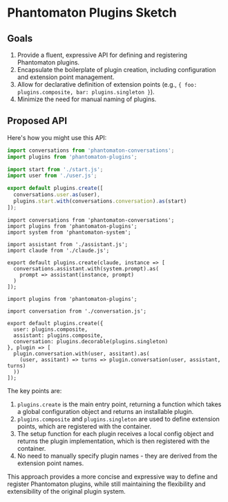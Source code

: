 # Phantomaton Plugins Sketch

## Goals

1. Provide a fluent, expressive API for defining and registering Phantomaton plugins.
2. Encapsulate the boilerplate of plugin creation, including configuration and extension point management.
3. Allow for declarative definition of extension points (e.g., `{ foo: plugins.composite, bar: plugins.singleton }`).
4. Minimize the need for manual naming of plugins.

## Proposed API

Here's how you might use this API:

```javascript
import conversations from 'phantomaton-conversations';
import plugins from 'phantomaton-plugins';

import start from './start.js';
import user from './user.js';

export default plugins.create([
  conversations.user.as(user),
  plugins.start.with(conversations.conversation).as(start)
]);
```

```
import conversations from 'phantomaton-conversations';
import plugins from 'phantomaton-plugins';
import system from 'phantomaton-system';

import assistant from './assistant.js';
import claude from './claude.js';

export default plugins.create(claude, instance => [
  conversations.assistant.with(system.prompt).as(
    prompt => assistant(instance, prompt)
  )
]);
```

```
import plugins from 'phantomaton-plugins';

import conversation from './conversation.js';

export default plugins.create({
  user: plugins.composite,
  assistant: plugins.composite,
  conversation: plugins.decorable(plugins.singleton)
}, plugin => [
  plugin.conversation.with(user, assitant).as(
    (user, assitant) => turns => plugin.conversation(user, assistant, turns)
  ))
]);
```

The key points are:

1. `plugins.create` is the main entry point, returning a function which takes a global configuration object and returns an installable plugin.
2. `plugins.composite` and `plugins.singleton` are used to define extension points, which are registered with the container.
3. The setup function for each plugin receives a local config object and returns the plugin implementation, which is then registered with the container.
4. No need to manually specify plugin names - they are derived from the extension point names.

This approach provides a more concise and expressive way to define and register Phantomaton plugins, while still maintaining the flexibility and extensibility of the original plugin system.